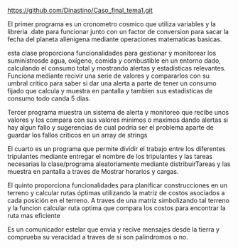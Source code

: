 https://github.com/Dinastino/Caso_final_tema1.git

El primer programa es un cronometro cosmico que utiliza variables y la libreria .date para funcionar junto con un factor de conversion para sacar la fecha del planeta alienigena mediante operaciones
matematicas basicas.

esta clase proporciona funcionalidades para gestionar y monitorear los suministrosde agua, oxígeno, comida y combustible en un entorno dado, calculando el consumo total
y mostrando alertas y estadísticas relevantes. Funciona mediante recivir una serie de valores y compararlos con su umbral critico para saber si dar una alerta a parte de tener un consumo 
fijado que calcula y muestra en pantalla y tambien sus estadisticas de consumo todo canda 5 dias.

Tercer programa muestra un sistema de alerta y monitoreo que recibe unos valores y los compara con sus valores minimos o maximos dando alertas si hay algun fallo y sugerencias de cual podria ser
el problema aparte de guardar los fallos criticos en un array de strings

El cuarto es un programa que permite dividir el trabajo entre los diferentes tripulantes mediante entregar el nombre de los tripulantes y las tareas necesarias la clase/programa aleatoriamente mediante 
distribuirTareas y las muestra en pantalla a traves de Mostrar horarios y cargas.

El quinto proporciona funcionalidades para planificar construcciones en un terreno y calcular rutas óptimas utilizando la matriz de costos asociados a cada posición en el terreno. A traves de una matriz 
simbolizando tal terreno y la funcion calcular ruta optima que compara los costos para encontrar la ruta mas eficiente

Es un comunicador estelar que envia y recive mensajes desde la tierra y comprueba su veracidad a traves de si son palindromos o no.
